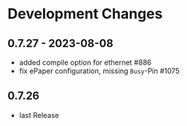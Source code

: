 # Development Changes

## 0.7.27 - 2023-08-08
* added compile option for ethernet #886
* fix ePaper configuration, missing `Busy`-Pin #1075

## 0.7.26
* last Release
